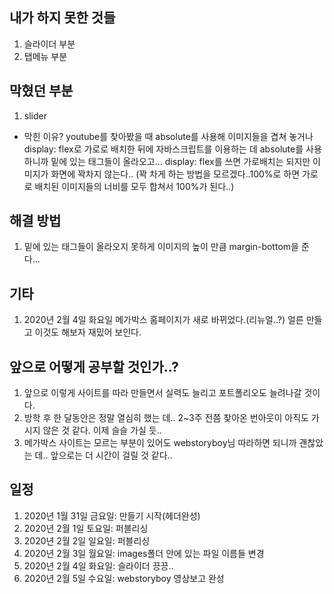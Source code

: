 ## 내가 하지 못한 것들
1. 슬라이더 부분
2. 탭메뉴 부분

## 막혔던 부분
1. slider
  - 막힌 이유? youtube를 찾아봤을 때 absolute를 사용해 이미지들을 겹쳐 놓거나 display: flex로 가로로 배치한 뒤에 자바스크립트를 이용하는 데 absolute를 사용하니까 밑에 있는 태그들이 올라오고... display: flex를 쓰면 가로배치는 되지만 이미지가 화면에 꽉차지 않는다.. (꽉 차게 하는 방법을 모르겠다..100%로 하면 가로로 배치된 이미지들의 너비를 모두 합쳐서 100%가 된다..)

## 해결 방법
1. 밑에 있는 태그들이 올라오지 못하게 이미지의 높이 만큼 margin-bottom을 준다...

## 기타
1. 2020년 2월 4일 화요일 메가박스 홈페이지가 새로 바뀌었다.(리뉴얼..?) 얼른 만들고 이것도 해보자 재밌어 보인다.

## 앞으로 어떻게 공부할 것인가..?
1. 앞으로 이렇게 사이트를 따라 만들면서 실력도 늘리고 포트폴리오도 늘려나갈 것이다.
2. 방학 후 한 달동안은 정말 열심히 했는 데.. 2~3주 전쯤 찾아온 번아웃이 아직도 가시지 않은 것 같다. 이제 슬슬 가실 듯..
3. 메가박스 사이트는 모르는 부분이 있어도 webstoryboy님 따라하면 되니까 괜찮았는 데.. 앞으로는 더 시간이 걸릴 것 같다..

## 일정
1. 2020년 1월 31일 금요일: 만들기 시작(헤더완성)
2. 2020년 2월 1일 토요일: 퍼블리싱
3. 2020년 2월 2일 일요일: 퍼블리싱
4. 2020년 2월 3일 월요일: images폴더 안에 있는 파일 이름들 변경
5. 2020년 2월 4일 화요일: 슬라이더 끙끙..
6. 2020년 2월 5일 수요일: webstoryboy 영상보고 완성